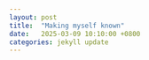 ```yaml
---
layout: post
title:  "Making myself known"
date:   2025-03-09 10:10:00 +0800
categories: jekyll update
---
```



